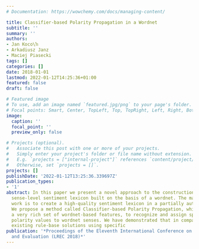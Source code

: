```yaml
---
# Documentation: https://wowchemy.com/docs/managing-content/

title: Classifier-based Polarity Propagation in a Wordnet
subtitle: ''
summary: ''
authors:
- Jan Koco\ŉ
- Arkadiusz Janz
- Maciej Piasecki
tags: []
categories: []
date: 2018-01-01
lastmod: 2022-01-12T14:25:36+01:00
featured: false
draft: false

# Featured image
# To use, add an image named `featured.jpg/png` to your page's folder.
# Focal points: Smart, Center, TopLeft, Top, TopRight, Left, Right, BottomLeft, Bottom, BottomRight.
image:
  caption: ''
  focal_point: ''
  preview_only: false

# Projects (optional).
#   Associate this post with one or more of your projects.
#   Simply enter your project's folder or file name without extension.
#   E.g. `projects = ["internal-project"]` references `content/project/deep-learning/index.md`.
#   Otherwise, set `projects = []`.
projects: []
publishDate: '2022-01-12T13:25:36.339697Z'
publication_types:
- '1'
abstract: In this paper we present a novel approach to the construction of an extensive,
  sense-level sentiment lexicon built on the basis of a wordnet. The main aim of this
  work is to create a high-quality sentiment lexicon in a partially automated way.
  We propose a method called Classifier-based Polarity Propagation, which utilises
  a very rich set of wordnet-based features, to recognize and assign specific sentiment
  polarity values to wordnet senses. We have demonstrated that in comparison to the
  existing rule-base solutions using specific
publication: '*Proceedings of the Eleventh International Conference on Language Resources
  and Evaluation (LREC 2018)*'
---
```

